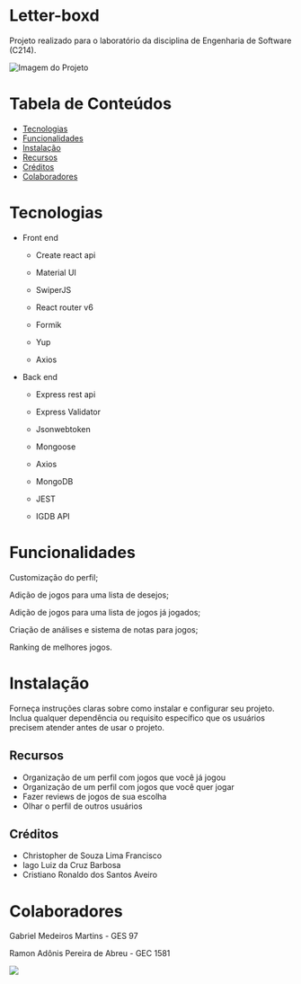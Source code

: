 # Letter-boxd
Projeto realizado para o laboratório da disciplina de Engenharia de Software (C214).

![Imagem do Projeto]([https://res.cloudinary.com/crunchbase-production/image/upload/c_lpad,f_auto,q_auto:eco,dpr_1/hat5mynnaaiue5su88ko.png](https://drive.google.com/file/d/1fnYFozAOJcJsxNVwoFyruQH8kdDHpk91/view?usp=sharing))

# Tabela de Conteúdos

- [Tecnologias](#tecnologias)
- [Funcionalidades](#funcionalidades)
- [Instalação](#instalação)
- [Recursos](#recursos)
- [Créditos](#créditos)
- [Colaboradores](#colaboradores)

# Tecnologias

- Front end
    - Create react api
  
    - Material UI
 
    - SwiperJS
      
    - React router v6
      
    - Formik
      
    - Yup
      
    - Axios

- Back end

    - Express rest api
      
    - Express Validator
      
    - Jsonwebtoken
      
    - Mongoose
      
    - Axios
      
    - MongoDB
      
    - JEST
      
    - IGDB API
  

# Funcionalidades

Customização do perfil;

Adição de jogos para uma lista de desejos;

Adição de jogos para uma lista de jogos já jogados;

Criação de análises e sistema de notas para jogos;

Ranking de melhores jogos.

# Instalação

Forneça instruções claras sobre como instalar e configurar seu projeto. Inclua qualquer dependência ou requisito específico que os usuários precisem atender antes de usar o projeto.

## Recursos

- Organização de um perfil com jogos que você já jogou
- Organização de um perfil com jogos que você quer jogar
- Fazer reviews de jogos de sua escolha
- Olhar o perfil de outros usuários


## Créditos

- Christopher de Souza Lima Francisco
- Iago Luiz da Cruz Barbosa
- Cristiano Ronaldo dos Santos Aveiro


# Colaboradores

Gabriel Medeiros Martins - GES 97

Ramon Adônis Pereira de Abreu - GEC 1581

<img src = "https://sportbuzz.uol.com.br/media/stories/5-vezes-que-cristiano-ronaldo-decidiu-na-champions/assets/1.jpeg">

